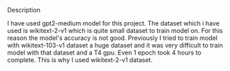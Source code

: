 Description

I have used gpt2-medium model for this project. The dataset which i have used is wikitext-2-v1 which is quite small dataset to train model on. 
For this reason the model's accuracy is not good. Previously I tried to train model with wikitext-103-v1 dataset a huge dataset and it was very 
difficult to train model with that dataset and a T4 gpu. Even 1 epoch took 4 hours to complete. This is why I used wikitext-2-v1 dataset.
